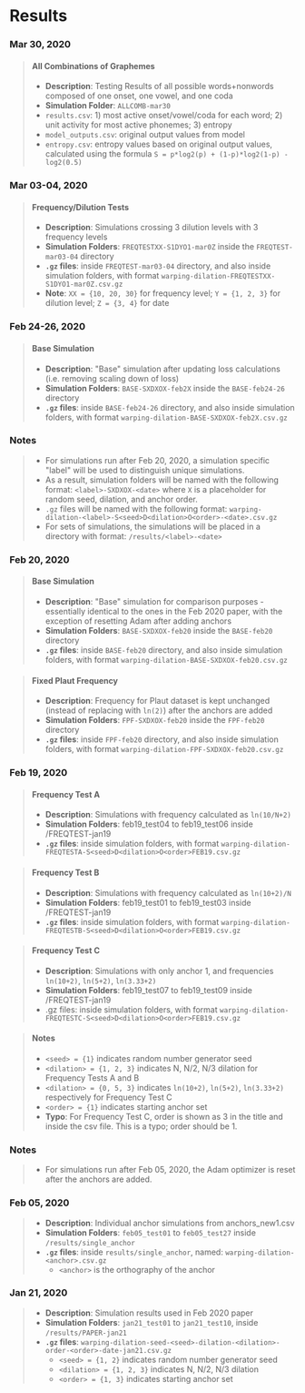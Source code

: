 # Results

### Mar 30, 2020
> #### All Combinations of Graphemes
> * **Description**: Testing Results of all possible words+nonwords composed of one onset, one vowel, and one coda
> * **Simulation Folder**: `ALLCOMB-mar30`
> * `results.csv`: 1) most active onset/vowel/coda for each word; 2) unit activity for most active phonemes; 3) entropy
> * `model_outputs.csv`: original output values from model
> * `entropy.csv`: entropy values based on original output values, calculated using the formula `S = p*log2(p) + (1-p)*log2(1-p) - log2(0.5)`


### Mar 03-04, 2020
> #### Frequency/Dilution Tests
> * **Description**: Simulations crossing 3 dilution levels with 3 frequency levels
> * **Simulation Folders**: `FREQTESTXX-S1DYO1-mar0Z` inside the `FREQTEST-mar03-04` directory
> * **`.gz` files**: inside `FREQTEST-mar03-04` directory, and also inside simulation folders, with format
`warping-dilation-FREQTESTXX-S1DYO1-mar0Z.csv.gz`
> * **Note**: `XX = {10, 20, 30}` for frequency level; `Y = {1, 2, 3}` for dilution level; `Z = {3, 4}` for date


### Feb 24-26, 2020
> #### Base Simulation
> * **Description**: "Base" simulation after updating loss calculations (i.e. removing scaling down of loss)
> * **Simulation Folders**: `BASE-SXDXOX-feb2X` inside the `BASE-feb24-26` directory
> * **`.gz` files**: inside `BASE-feb24-26` directory, and also inside simulation folders, with format
`warping-dilation-BASE-SXDXOX-feb2X.csv.gz`

### Notes
> * For simulations run after Feb 20, 2020, a simulation specific "label" will be used to distinguish unique simulations.
> * As a result, simulation folders will be named with the following format: `<label>-SXDXOX-<date>` where `X` is a placeholder for random seed, dilation, and anchor order.
> * `.gz` files will be named with the following format:
`warping-dilation-<label>-S<seed>D<dilation>O<order>-<date>.csv.gz`
> * For sets of simulations, the simulations will be placed in a directory with format:
`/results/<label>-<date>`

### Feb 20, 2020
> #### Base Simulation
> * **Description**: "Base" simulation for comparison purposes - essentially identical to the ones in the Feb 2020 paper, with the exception of resetting Adam after adding anchors
> * **Simulation Folders**: `BASE-SXDXOX-feb20` inside the `BASE-feb20` directory
> * **`.gz` files**: inside `BASE-feb20` directory, and also inside simulation folders, with format
`warping-dilation-BASE-SXDXOX-feb20.csv.gz`

> #### Fixed Plaut Frequency
> * **Description**: Frequency for Plaut dataset is kept unchanged (instead of replacing with `ln(2)`) after the anchors are added
> * **Simulation Folders**: `FPF-SXDXOX-feb20` inside the `FPF-feb20` directory
> * **`.gz` files**: inside `FPF-feb20` directory, and also inside simulation folders, with format
`warping-dilation-FPF-SXDXOX-feb20.csv.gz`

### Feb 19, 2020
> #### Frequency Test A
> * **Description**: Simulations with frequency calculated as `ln(10/N+2)`
> * **Simulation Folders**: feb19_test04 to feb19_test06 inside /FREQTEST-jan19
> * **`.gz` files**: inside simulation folders, with format `warping-dilation-FREQTESTA-S<seed>D<dilation>O<order>FEB19.csv.gz`

> #### Frequency Test B
> * **Description**: Simulations with frequency calculated as `ln(10+2)/N`
> * **Simulation Folders**: feb19_test01 to feb19_test03 inside /FREQTEST-jan19
> * **`.gz` files**: inside simulation folders, with format `warping-dilation-FREQTESTB-S<seed>D<dilation>O<order>FEB19.csv.gz`

> #### Frequency Test C
> * **Description**: Simulations with only anchor 1, and frequencies `ln(10+2)`, `ln(5+2)`, `ln(3.33+2)`
> * **Simulation Folders**: feb19_test07 to feb19_test09 inside /FREQTEST-jan19
> * .gz files: inside simulation folders, with format `warping-dilation-FREQTESTC-S<seed>D<dilation>O<order>FEB19.csv.gz`

> #### Notes
>    * `<seed> = {1}` indicates random number generator seed
>    * `<dilation> = {1, 2, 3}` indicates N, N/2, N/3 dilation for Frequency Tests A and B
>    * `<dilation> = {0, 5, 3}` indicates `ln(10+2)`, `ln(5+2)`, `ln(3.33+2)` respectively for Frequency Test C
>    * `<order> = {1}` indicates starting anchor set
>    * **Typo**: For Frequency Test C, order is shown as 3 in the title and inside the csv file. This is a typo; order should be 1.


### Notes
> * For simulations run after Feb 05, 2020, the Adam optimizer is reset after the anchors are added.

### Feb 05, 2020
> * **Description**: Individual anchor simulations from anchors_new1.csv
> * **Simulation Folders**: `feb05_test01` to `feb05_test27` inside `/results/single_anchor`
> * **`.gz` files**: inside `results/single_anchor`, named: `warping-dilation-<anchor>.csv.gz`
>    * `<anchor>` is the orthography of the anchor

### Jan 21, 2020
 > * **Description**: Simulation results used in Feb 2020 paper
 > * **Simulation Folders**: `jan21_test01` to `jan21_test10`, inside `/results/PAPER-jan21`
 > * **`.gz` files**: `warping-dilation-seed-<seed>-dilation-<dilation>-order-<order>-date-jan21.csv.gz`
 >    * `<seed> = {1, 2}` indicates random number generator seed
 >    * `<dilation> = {1, 2, 3}` indicates N, N/2, N/3 dilation
 >    * `<order> = {1, 3}` indicates starting anchor set
     

